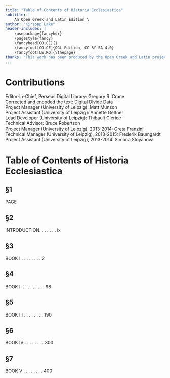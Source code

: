 ```yaml
---
title: "Table of Contents of Historia Ecclesiastica"
subtitle: |
	An Open Greek and Latin Edition \ 
author: "Kirsopp Lake"
header-includes: | 
	\usepackage{fancyhdr}
	\pagestyle{fancy}
	\fancyhead[CO,CE]{}
	\fancyfoot[CO,CE]{OGL Edition, CC-BY-SA 4.0}
	\fancyfoot[LE,RO]{\thepage}
thanks: "This work has been produced by the Open Greek and Latin project through the help of volunteers. See contributions for details."
...
```


# Contributions  

Editor-in-Chief, Perseus Digital Library: Gregory R. Crane  
 Corrected and encoded the text: Digital Divide Data  
 Project Manager (University of Leipzig): Matt Munson  
 Project Assistant (University of Leipzig): Annette Geßner  
 Lead Developer (University of Leipzig): Thibault Clérice  
 Technical Advisor: Bruce Robertson  
 Project Manager (University of Leipzig), 2013-2014: Greta Franzini  
 Technical Manager (University of Leipzig), 2013-2015: Frederik Baumgardt  
 Project Assistant (University of Leipzig), 2013-2014: Simona Stoyanova  

# Table of Contents of Historia Ecclesiastica  

## §1  

<p>PAGE</p>  

## §2  

<p>INTRODUCTION. . . . . . . ix</p>  

## §3  

<p>BOOK I . . . . . . . . 2</p>  

## §4  

<p>BOOK II . . . . . . . . . 98</p>  

## §5  

<p>BOOK III . . . . . . . . 190</p>  

## §6  

<p>BOOK IV . . . . . . . . 300</p>  

## §7  

<p>BOOK V . . . . . . . . 400</p>  

